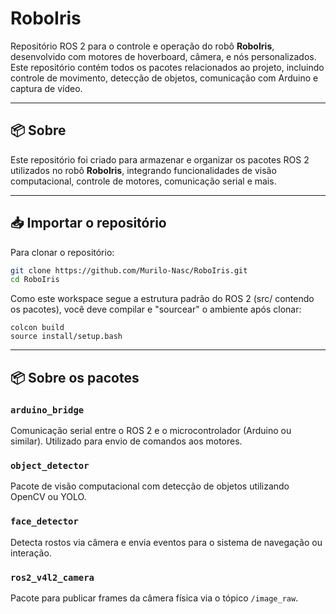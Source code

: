 # RoboIris

Repositório ROS 2 para o controle e operação do robô **RoboIris**, desenvolvido com motores de hoverboard, câmera, e nós personalizados. Este repositório contém todos os pacotes relacionados ao projeto, incluindo controle de movimento, detecção de objetos, comunicação com Arduino e captura de vídeo.

---

## 📦 Sobre

Este repositório foi criado para armazenar e organizar os pacotes ROS 2 utilizados no robô **RoboIris**, integrando funcionalidades de visão computacional, controle de motores, comunicação serial e mais.

---

## 📥 Importar o repositório

Para clonar o repositório:

```bash
git clone https://github.com/Murilo-Nasc/RoboIris.git
cd RoboIris
```

Como este workspace segue a estrutura padrão do ROS 2 (src/ contendo os pacotes), você deve compilar e "sourcear" o ambiente após clonar:

```source /opt/ros/humble/setup.bash
colcon build
source install/setup.bash
```

---

## 📦 Sobre os pacotes

### `arduino_bridge`
Comunicação serial entre o ROS 2 e o microcontrolador (Arduino ou similar). Utilizado para envio de comandos aos motores.

### `object_detector`
Pacote de visão computacional com detecção de objetos utilizando OpenCV ou YOLO.

### `face_detector`
Detecta rostos via câmera e envia eventos para o sistema de navegação ou interação.

### `ros2_v4l2_camera`
Pacote para publicar frames da câmera física via o tópico `/image_raw`.
